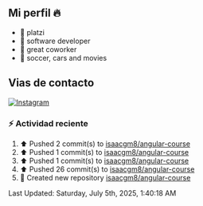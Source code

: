 ## Mi perfil 🔥


- 🔭 platzi
- 🌱 software developer
- 👯 great coworker
- 💬 soccer, cars and movies

## Vias de contacto

[![Instagram](https://img.shields.io/badge/@isaacgm__-%23E4405F?style=for-the-badge&logo=instagram&logoColor=white)](https://www.instagram.com/isaacgm__/)

### :zap: Actividad reciente 
<!--RECENT_ACTIVITY:start-->
1. ⬆️ Pushed 2 commit(s) to [isaacgm8/angular-course](https://github.com/isaacgm8/angular-course)<br>
2. ⬆️ Pushed 1 commit(s) to [isaacgm8/angular-course](https://github.com/isaacgm8/angular-course)<br>
3. ⬆️ Pushed 1 commit(s) to [isaacgm8/angular-course](https://github.com/isaacgm8/angular-course)<br>
4. ⬆️ Pushed 26 commit(s) to [isaacgm8/angular-course](https://github.com/isaacgm8/angular-course)<br>
5. 📔 Created new repository [isaacgm8/angular-course](https://github.com/isaacgm8/angular-course)<br>
<!--RECENT_ACTIVITY:end-->
<!--RECENT_ACTIVITY:last_update-->
Last Updated: Saturday, July 5th, 2025, 1:40:18 AM
<!--RECENT_ACTIVITY:last_update_end-->


